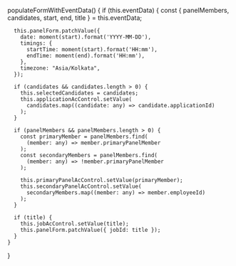 populateFormWithEventData() {
    if (this.eventData) {
      const { panelMembers, candidates, start, end, title } = this.eventData;

      this.panelForm.patchValue({
        date: moment(start).format('YYYY-MM-DD'),
        timings: {
          startTime: moment(start).format('HH:mm'),
          endTime: moment(end).format('HH:mm'),
        },
        timezone: "Asia/Kolkata",
      });

      if (candidates && candidates.length > 0) {
        this.selectedCandidates = candidates;
        this.applicationAcControl.setValue(
          candidates.map((candidate: any) => candidate.applicationId)
        );
      }

      if (panelMembers && panelMembers.length > 0) {
        const primaryMember = panelMembers.find(
          (member: any) => member.primaryPanelMember
        );
        const secondaryMembers = panelMembers.find(
          (member: any) => !member.primaryPanelMember
        );

        this.primaryPanelAcControl.setValue(primaryMember);
        this.secondaryPanelAcControl.setValue(
          secondaryMembers.map((member: any) => member.employeeId)
        );
      }

      if (title) {
        this.jobAcControl.setValue(title);
        this.panelForm.patchValue({ jobId: title });
      }
    }
  }
